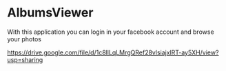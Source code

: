 # AlbumsViewer
With this application you can login in your facebook account and browse your photos

https://drive.google.com/file/d/1c8llLqLMrgQRef28vlsiajxlRT-ay5XH/view?usp=sharing
